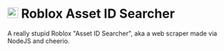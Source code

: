 # <img src="https://github.com/michealguy/roblox-assetsearcher/raw/main/images/icon.png" width="24"/> Roblox Asset ID Searcher
A really stupid Roblox "Asset ID Searcher", aka a web scraper made via NodeJS and cheerio.

